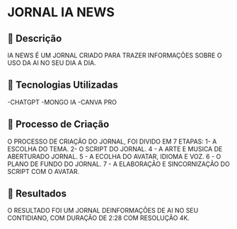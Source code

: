 

# JORNAL IA NEWS

## 📒 Descrição
IA NEWS É UM JORNAL CRIADO  PARA TRAZER INFORMAÇÕES SOBRE O USO DA AI NO SEU DIA A DIA.

## 🤖 Tecnologias Utilizadas
-CHATGPT
-MONGO IA
-CANVA PRO

## 🧐 Processo de Criação
O PROCESSO DE CRIAÇÃO DO JORNAL, FOI DIVIDO EM 7 ETAPAS:
 1- A ESCOLHA DO TEMA.
 2- O SCRIPT DO JORNAL.
 4 - A ARTE E MUSICA DE ABERTURADO JORNAL.
 5 - A ECOLHA DO AVATAR, IDIOMA E VOZ.
 6 - O PLANO DE FUNDO DO JORNAL.
 7 - A ELABORAÇÃO E SINCORNIZAÇÃO DO SCRIPT COM O AVATAR.

## 🚀 Resultados
O RESULTADO FOI UM JORNAL DEINFORMAÇÕES DE AI NO SEU CONTIDIANO, COM DURAÇÃO DE 2:28 COM RESOLUÇÃO 4K.




